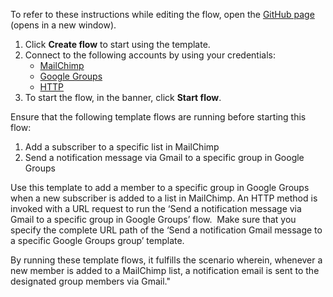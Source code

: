 To refer to these instructions while editing the flow, open the [GitHub page](https://github.com/ot4i/app-connect-templates/tree/master/resources/markdown/Add%20a%20member%20to%20a%20group%20in%20Google%20Groups%20when%20a%20new%20subscriber%20is%20added%20to%20a%20list%20in%20MailChimp_instructions.md) (opens in a new window).

1. Click **Create flow** to start using the template.
2. Connect to the following accounts by using your credentials:
   - [MailChimp](https://www.ibm.com/docs/en/app-connect/containers_cd?topic=apps-mailchimp)
   - [Google Groups](https://www.ibm.com/docs/en/app-connect/containers_cd?topic=apps-google-groups) 
   - [HTTP](https://www.ibm.com/docs/en/app-connect/containers_cd?topic=apps-http)
3. To start the flow, in the banner, click **Start flow**.

Ensure that the following template flows are running before starting this flow: 
1. Add a subscriber to a specific list in MailChimp </br>
2. Send a notification message via Gmail to a specific group in Google Groups
  
Use this template to add a member to a specific group in Google Groups when a new subscriber is added to a list in MailChimp. 
An HTTP method is invoked with a URL request to run the ‘Send a notification message via Gmail to a specific group in Google Groups’ flow. 
Make sure that you specify the complete URL path of the ‘Send a notification Gmail message to a specific Google Groups group’ template.

By running these template flows, it fulfills the scenario wherein, whenever a new member is added to a MailChimp list, a notification email is sent to the designated group members via Gmail."

